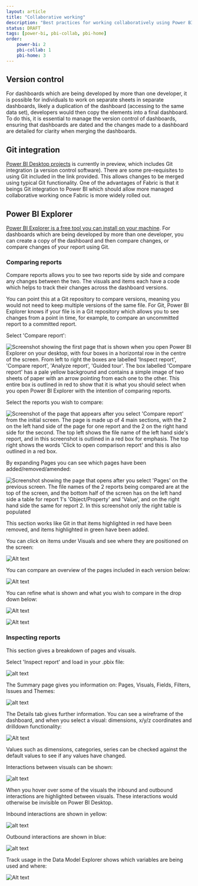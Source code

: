 ```yaml
---
layout: article
title: "Collaborative working"
description: "Best practices for working collaboratively using Power BI"
status: DRAFT
tags: [power-bi, pbi-collab, pbi-home]
order:
    power-bi: 2
    pbi-collab: 1
    pbi-home: 3
---
```

## Version control  
  
For dashboards which are being developed by more than one developer, it is possible for individuals to work on separate sheets in separate dashboards, likely a duplication of the dashboard (accessing to the same data set), developers would then copy the elements into a final dashboard. To do this, it is essential to manage the version control of dashboards, ensuring that dashboards are dated and the changes made to a dashboard are detailed for clarity when merging the dashboards.  
  
## Git integration  
  
[Power BI Desktop projects][link1] is currently in preview, which includes Git integration (a version control software). There are some pre-requisites to using Git included in the link provided. This allows changes to be merged using typical Git functionality. One of the advantages of Fabric is that it beings Git integration to Power BI which should allow more managed collaborative working once Fabric is more widely rolled out.  
  
## Power BI Explorer  
  
[Power BI Explorer is a free tool you can install on your machine][link2]. For dashboards which are being developed by more than one developer, you can create a copy of the dashboard and then compare changes, or compare changes of your report using Git.  
  
### Comparing reports  
  
Compare reports allows you to see two reports side by side and compare any changes between the two. The visuals and items each have a code which helps to track their changes across the dashboard versions.  
  
You can point this at a Git repository to compare versions, meaning you would not need to keep multiple versions of the same file. For Git, Power BI Explorer knows if your file is in a Git repository which allows you to see changes from a point in time, for example, to compare an uncommitted report to a committed report.  
  
Select 'Compare report':  
  
![Screenshot showing the first page that is shown when you open Power BI Explorer on your desktop, with four boxes in a horizontal row in the centre of the screen. From left to right the boxes are labelled 'Inspect report', 'Compare report', 'Analyze report', 'Guided tour'. The box labelled 'Compare report' has a pale yellow background and contains a simple image of two sheets of paper with an arrow pointing from each one to the other. This entire box is outlined in red to show that it is what you should select when you open Power BI Explorer with the intention of comparing reports.](../images/pbi-explorer1.png)  
  
Select the reports you wish to compare:  
  
![Screenshot of the page that appears after you select 'Compare report' from the initial screen. The page is made up of 4 main sections, with the 2 on the left hand side of the page for one report and the 2 on the right hand side for the second. The top left shows the file name of the left hand side's report, and in this screenshot is outlined in a red box for emphasis. The top right shows the words 'Click to open comparison report' and this is also outlined in a red box.](../images/pbi-explorer2.png)  
  
By expanding Pages you can see which pages have been added/removed/amended:  
  
![Screenshot showing the page that opens after you select 'Pages' on the previous screen. The file names of the 2 reports being compared are at the top of the screen, and the bottom half of the screen has on the left hand side a table for report 1's 'Object/Property' and 'Value', and on the right hand side the same for report 2. In this screenshot only the right table is populated](../images/pbi-explorer3.png)  
  
This section works like Git in that items highlighted in red have been removed, and items highlighted in green have been added.  
  
You can click on items under Visuals and see where they are positioned on the screen:  

![Alt text](../images/pbi-explorer4.png)  
  
You can compare an overview of the pages included in each version below:  
  
![Alt text](../images/pbi-explorer5.png)  
  
You can refine what is shown and what you wish to compare in the drop down below:  
  
![Alt text](../images/pbi-explorer6.png)  
  
![Alt text](../images/pbi-explorer7.png)  
    

### Inspecting reports  
  
This section gives a breakdown of pages and visuals.  
  
Select 'Inspect report' and load in your .pbix file:  
  
![alt text](../images/pbi-explorer8.png)  
  
The Summary page gives you information on: Pages, Visuals, Fields, Filters, Issues and Themes:  
  
![alt text](../images/pbi-explorer9.png)  
  
The Details tab gives further information. You can see a wireframe of the dashboard, and when you select a visual: dimensions, x/y/z coordinates and drilldown functionality:  
  
![Alt text](../images/pbi-explorer10.png)  
  
Values such as dimensions, categories, series can be checked against the default values to see if any values have changed.  
  
Interactions between visuals can be shown:  
  
![alt text](../images/pbi-explorer11.png)  
  
When you hover over some of the visuals the inbound and outbound interactions are highlighted between visuals. These interactions would otherwise be invisible on Power BI Desktop.  
  
Inbound interactions are shown in yellow:  
  
![alt text](../images/pbi-explorer12.png)  
  
Outbound interactions are shown in blue:  
  
![alt text](../images/pbi-explorer13.png)  
  
Track usage in the Data Model Explorer shows which variables are being used and where:  
  
![Alt text](../images/pbi-explorer14.png)  
  


[link1]: https://learn.microsoft.com/en-us/power-bi/developer/projects/projects-git
[link2]: https://www.pbiexplorer.com/